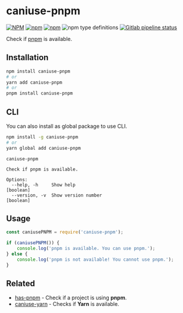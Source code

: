 # caniuse-pnpm
[![NPM](https://img.shields.io/npm/l/caniuse-pnpm.svg?style=flat-square)](./LICENSE)
[![npm](https://img.shields.io/npm/v/caniuse-pnpm.svg?style=flat-square)](https://www.npmjs.com/package/caniuse-pnpm)
[![npm](https://img.shields.io/npm/dt/caniuse-pnpm.svg?style=flat-square)](https://www.npmjs.com/package/caniuse-pnpm)
![npm type definitions](https://img.shields.io/npm/types/caniuse-pnpm.svg?style=flat-square)
[![Gitlab pipeline status](https://img.shields.io/gitlab/pipeline/gluons/caniuse-pnpm.svg?style=flat-square)](https://gitlab.com/gluons/caniuse-pnpm/pipelines)

Check if [pnpm](https://pnpm.js.org/) is available.

## Installation

```bash
npm install caniuse-pnpm
# or
yarn add caniuse-pnpm
# or
pnpm install caniuse-pnpm
```

## CLI

You can also install as global package to use CLI.

```bash
npm install -g caniuse-pnpm
# or
yarn global add caniuse-pnpm
```

```
caniuse-pnpm

Check if pnpm is available.

Options:
  --help, -h     Show help                                             [boolean]
  --version, -v  Show version number                                   [boolean]
```

## Usage

```js
const caniusePNPM = require('caniuse-pnpm');

if (caniusePNPM()) {
	console.log('pnpm is available. You can use pnpm.');
} else {
	console.log('pnpm is not available! You cannot use pnpm.');
}
```

## Related

- [has-pnpm](https://gitlab.com/gluons/has-pnpm) - Check if a project is using **pnpm**.
- [caniuse-yarn](https://github.com/danielbayerlein/caniuse-yarn) - Checks if **Yarn** is available.
